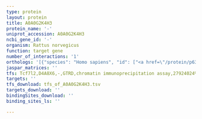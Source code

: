 ```yaml
---
type: protein
layout: protein
title: A0A0G2K4H3
protein_name: '-'
uniprot_accession: A0A0G2K4H3
ncbi_gene_id: '-'
organism: Rattus norvegicus
function: target gene
number_of_interactions: '1'
orthologs: '[{"species": "Homo sapiens", "id": ["<a href=\"/protein/p63098\">P63098</a>"]}, {"species": "Danio rerio", "id": ["<a href=\"/protein/e9qg20\">E9QG20</a>", "Q66HZ0"]}, {"species": "Mus musculus", "id": ["<a href=\"/protein/q63810\">Q63810</a>"]}, {"species": "Caenorhabditis elegans", "id": ["<a href=\"/protein/g5edn6\">G5EDN6</a>"]}, {"species": "Drosophila melanogaster", "id": ["<a href=\"/protein/q24214\">Q24214</a>", "<a href=\"/protein/p48451\">P48451</a>"]}, {"species": "Saccharomyces cerevisiae", "id": ["<a href=\"/protein/p25296\">P25296</a>"]}]'
jaspar_matrices: ''
tfs: Tcf7l2,D4A8X6,-,GTRD,chromatin immunoprecipitation assay,27924024%5Buid%5D,No
targets: ''
tfs_download: tfs_of_A0A0G2K4H3.tsv
targets_download: ''
bindingSites_download: ''
binding_sites_ls: ''

---
```

